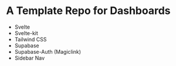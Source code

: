 # A Template Repo for Dashboards

- Svelte
- Svelte-kit
- Tailwind CSS
- Supabase
- Supabase-Auth (Magiclink)
- Sidebar Nav
